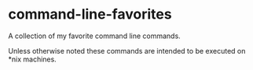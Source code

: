 # command-line-favorites
A collection of my favorite command line commands.

Unless otherwise noted these commands are intended to be executed on *nix machines.
